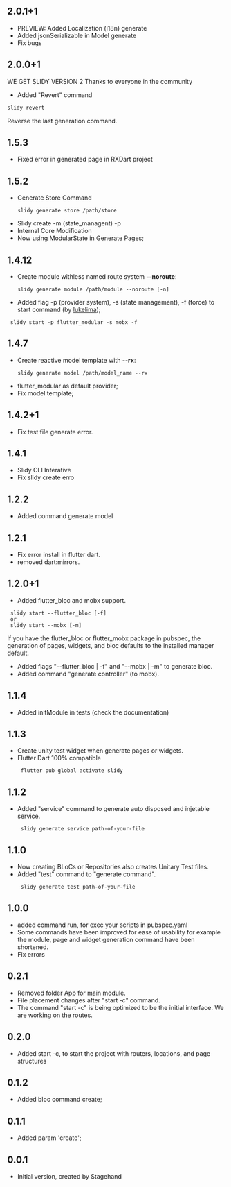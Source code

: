 ## 2.0.1+1
- PREVIEW: Added Localization (i18n) generate
- Added jsonSerializable in Model generate
- Fix bugs

## 2.0.0+1
WE GET SLIDY VERSION 2
Thanks to everyone in the community

- Added "Revert" command
```dart
slidy revert
```
Reverse the last generation command.

## 1.5.3
- Fixed error in generated page in RXDart project

## 1.5.2
- Generate Store Command
  ```
  slidy generate store /path/store 
  ```
- Slidy create -m (state_managent) -p
- Internal Core Modification
- Now using ModularState in Generate Pages;


## 1.4.12
- Create module withless named route system **--noroute**:
  ```
  slidy generate module /path/module --noroute [-n]
  ```
- Added flag -p (provider system), -s (state management), -f (force) to start command (by [lukelima](https://github.com/lukelima));
 ```
  slidy start -p flutter_modular -s mobx -f 
```

## 1.4.7
- Create reactive model template with **--rx**:
  ```
  slidy generate model /path/model_name --rx
  ```
- flutter_modular as default provider;
- Fix model template;

## 1.4.2+1
- Fix test file generate error.

## 1.4.1
- Slidy CLI Interative
- Fix slidy create erro

## 1.2.2
- Added command generate model

## 1.2.1
- Fix error install in flutter dart.
- removed dart:mirrors.

## 1.2.0+1
- Added flutter_bloc and mobx support.
 ```
  slidy start --flutter_bloc [-f]
  or
  slidy start --mobx [-m]
 ```
If you have the flutter_bloc or flutter_mobx package in pubspec, the generation of pages, widgets, and bloc defaults to the installed manager default.

- Added flags "--flutter_bloc | -f" and "--mobx | -m" to generate bloc. 
- Added command "generate controller" (to mobx).


## 1.1.4
- Added initModule in tests (check the documentation)

## 1.1.3
- Create unity test widget when generate pages or widgets.
- Flutter Dart 100% compatible
  ```
   flutter pub global activate slidy
  ```

## 1.1.2
- Added "service" command to generate auto disposed and injetable service.
  ```
   slidy generate service path-of-your-file
  ```

## 1.1.0
- Now creating BLoCs or Repositories also creates Unitary Test files.
- Added "test" command to "generate command".
  ```
   slidy generate test path-of-your-file
  ```

## 1.0.0
- added command run, for exec your scripts in pubspec.yaml
- Some commands have been improved for ease of usability
for example the module, page and widget generation command have been shortened.
- Fix errors

## 0.2.1
- Removed folder App for main module.
- File placement changes after "start -c" command.
- The command "start -c" is being optimized to be the initial interface. We are working on the routes.

## 0.2.0
- Added start -c, to start the project with routers, locations, and page structures

## 0.1.2
- Added bloc command create;

## 0.1.1
- Added param 'create';

## 0.0.1
- Initial version, created by Stagehand
